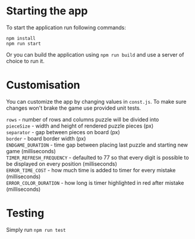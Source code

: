 # Starting the app
To start the application run following commands:

`npm install`  
`npm run start`

Or you can build the application using `npm run build` and use a server of choice to run it.

# Customisation
You can customize the app by changing values in `const.js`. To make sure changes won't brake the game use provided unit tests.

`rows` - number of rows and columns puzzle will be divided into  
`pieceSize` - width and height of rendered puzzle pieces (px)  
`separator` - gap between pieces on board (px)  
`border` - board border width (px)  
`ENDGAME_DURATION` - time gap between placing last puzzle and starting new game (milliseconds)  
`TIMER_REFRESH_FREQUENCY` - defaulted to 77 so that every digit is possible to be displayed on every position (milliseconds)  
`ERROR_TIME_COST` - how much time is added to timer for every mistake (milliseconds)   
`ERROR_COLOR_DURATION` - how long is timer highlighted in red after mistake (milliseconds)  

# Testing
Simply run `npm run test`
